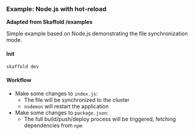 ### Example: Node.js with hot-reload 

**Adapted from Skaffold /examples**

Simple example based on Node.js demonstrating the file synchronization mode.

#### Init

```bash
skaffold dev
```

#### Workflow

* Make some changes to `index.js`:
    * The file will be synchronized to the cluster
    * `nodemon` will restart the application
* Make some changes to `package.json`:
    * The full build/push/deploy process will be triggered, fetching dependencies from `npm`


